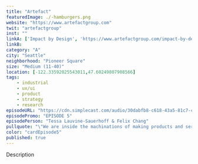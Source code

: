 ```yaml
---
title: "Artefact"
featuredImage: ./-hamburgers.png
website: "https://www.artefactgroup.com"
twit: "artefactgroup"
inst: ""
linkA: ['Impact by Design', 'https://www.artefactgroup.com/impact-by-design/']
linkB: 
category: "A"
city: "Seattle"
neighborhood: "Pioneer Square"
size: "Medium (11-40)"
location: [-122.33592025543011,47.60249807908566]
tags:
    - industrial
    - ux/ui
    - product
    - strategy
    - research
episodeURL: "https://cdn.simplecast.com/audio/30dabfb8-c618-43a5-81c7-c5c83750983a/episodes/fbcb8e91-6628-4147-aef6-d5b3a08c8986/audio/00ba3747-d513-4066-8027-a3e511e685f5/default_tc.mp3"
episodePromo: "EPISODE 5"
episodePerson: "Tessa Lauvine-Sauerhoff & Felix Chang"
pullquote: "\"We are inside the machinations of making products and services and systems for people and how do we use our powers to build this more equitable, sustainable world that we want?\""
color: "cardEpisode5"
published: true
---
```


Description
